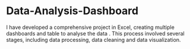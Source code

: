 # Data-Analysis-Dashboard
I have developed a comprehensive project in Excel, creating multiple dashboards and table to analyse the data . This process involved several stages, including data processing, data cleaning and data visualization.
